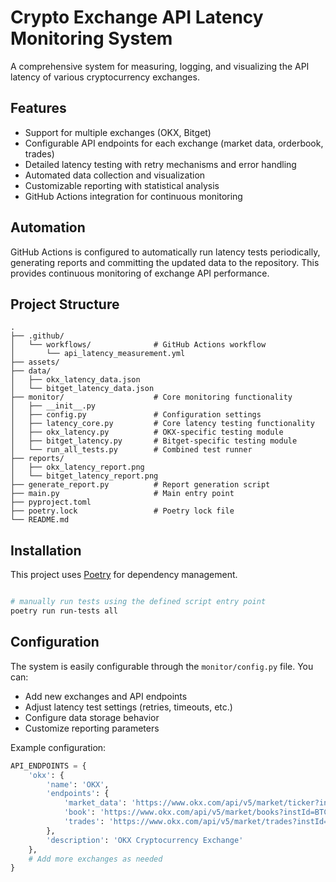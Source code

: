 # Crypto Exchange API Latency Monitoring System

A comprehensive system for measuring, logging, and visualizing the API latency of various cryptocurrency exchanges.

## Features

- Support for multiple exchanges (OKX, Bitget)
- Configurable API endpoints for each exchange (market data, orderbook, trades)
- Detailed latency testing with retry mechanisms and error handling
- Automated data collection and visualization
- Customizable reporting with statistical analysis
- GitHub Actions integration for continuous monitoring

## Automation

GitHub Actions is configured to automatically run latency tests periodically, generating reports and committing the updated data to the repository. This provides continuous monitoring of exchange API performance.

## Project Structure

```
.
├── .github/
│   └── workflows/              # GitHub Actions workflow
│       └── api_latency_measurement.yml
├── assets/                     
├── data/                       
│   ├── okx_latency_data.json
│   └── bitget_latency_data.json
├── monitor/                    # Core monitoring functionality
│   ├── __init__.py
│   ├── config.py               # Configuration settings
│   ├── latency_core.py         # Core latency testing functionality
│   ├── okx_latency.py          # OKX-specific testing module
│   ├── bitget_latency.py       # Bitget-specific testing module
│   └── run_all_tests.py        # Combined test runner
├── reports/                    
│   ├── okx_latency_report.png
│   └── bitget_latency_report.png
├── generate_report.py          # Report generation script
├── main.py                     # Main entry point
├── pyproject.toml              
├── poetry.lock                 # Poetry lock file
└── README.md                   
```

## Installation

This project uses [Poetry](https://python-poetry.org/) for dependency management.

```bash

# manually run tests using the defined script entry point
poetry run run-tests all
```



## Configuration

The system is easily configurable through the `monitor/config.py` file. You can:

- Add new exchanges and API endpoints
- Adjust latency test settings (retries, timeouts, etc.)
- Configure data storage behavior
- Customize reporting parameters

Example configuration:

```python
API_ENDPOINTS = {
    'okx': {
        'name': 'OKX',
        'endpoints': {
            'market_data': 'https://www.okx.com/api/v5/market/ticker?instId=BTC-USDT',
            'book': 'https://www.okx.com/api/v5/market/books?instId=BTC-USDT&sz=10',
            'trades': 'https://www.okx.com/api/v5/market/trades?instId=BTC-USDT'
        },
        'description': 'OKX Cryptocurrency Exchange'
    },
    # Add more exchanges as needed
}
```


